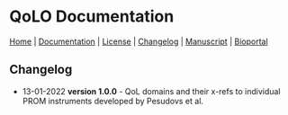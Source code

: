 # QoLO Documentation

[Home](README.md) | [Documentation](MIRO) | [License](LICENSE) | [Changelog](CHANGELOG) | [Manuscript]() | [Bioportal]()

## Changelog

* 13-01-2022 **version 1.0.0** - QoL domains and their x-refs to individual PROM instruments developed by Pesudovs et al.

